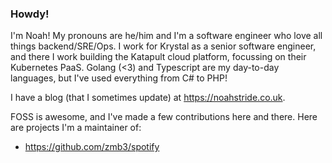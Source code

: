 ### Howdy!

I'm Noah! My pronouns are he/him and I'm a software engineer who love all things backend/SRE/Ops. I work for Krystal as a senior software engineer, and there I work building the Katapult cloud platform, focussing on their Kubernetes PaaS. Golang (<3) and Typescript are my day-to-day languages, but I've used everything from C# to PHP!

I have a blog (that I sometimes update) at https://noahstride.co.uk.

FOSS is awesome, and I've made a few contributions here and there. Here are projects I'm a maintainer of:
- https://github.com/zmb3/spotify
